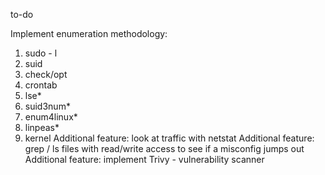 to-do

Implement enumeration methodology:

1. sudo - l
2. suid
3. check/opt
4. crontab
5. lse*
6. suid3num*
7. enum4linux*
8. linpeas*
9. kernel
Additional feature: look at traffic with netstat
Additional feature: grep / ls files with read/write access to see if a misconfig jumps out
Additional feature: implement Trivy - vulnerability scanner